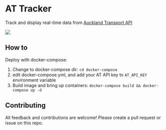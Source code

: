 # AT Tracker

Track and display real-time data from [Auckland Transport API](https://dev-portal.at.govt.nz/)

![](https://i.imgur.com/W5VgriZ.png)

## How to

Deploy with docker-compose:

1. Change to docker-compose dir: `cd docker-compose`
2. edit docker-compose.yml, and add your AT API key to `AT_API_KEY` environment variable
3. Build image and bring up containers: `docker-compose build && docker-compose up -d`

## Contributing

All feedback and contributions are welcome!
Please create a pull request or issue on this repo.
